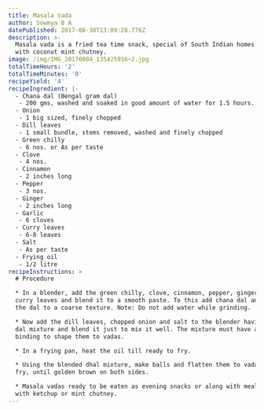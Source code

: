 ```yaml
---
title: Masala Vada
author: Sowmya B A
datePublished: 2017-08-30T13:09:28.776Z
description: >-
  Masala vada is a fried tea time snack, special of South Indian homes served
  with coconut mint chutney.
image: /img/IMG_20170804_135425916~2.jpg
totalTimeHours: '2'
totalTimeMinutes: '0'
recipeYield: '4'
recipeIngredient: |-
  - Chana dal (Bengal gram dal)
   - 200 gms, washed and soaked in good amount of water for 1.5 hours. After 1.5 hours drain water completely.
  - Onion
   - 1 big sized, finely chopped
  - Dill leaves
   - 1 small bundle, stems removed, washed and finely chopped
  - Green chilly
   - 6 nos. or As per taste
  - Clove
   - 4 nos.
  - Cinnamon
   - 2 inches long
  - Pepper
   - 3 nos.
  - Ginger
   - 2 inches long
  - Garlic
   - 6 cloves
  - Curry leaves
   - 6-8 leaves
  - Salt
   - As per taste
  - Frying oil
   - 1/2 litre
recipeInstructions: >
  # Procedure

  * In a blender, add the green chilly, clove, cinnamon, pepper, ginger, garlic,
  curry leaves and blend it to a smooth paste. To this add chana dal and blend
  the dal to a coarse texture. Note: Do not add water while grinding.

  * Now add the dill leaves, chopped onion and salt to the blender having the
  dal mixture and blend it just to mix it well. The mixture must have a good
  binding to shape them to vadas.

  * In a frying pan, heat the oil till ready to fry.

  * Using the blended dhal mixture, make balls and flatten them to vadas. Deep
  fry, until golden brown on both sides.

  * Masala vadas ready to be eaten as evening snacks or along with meals along
  with ketchup or mint chutney.
---
```








